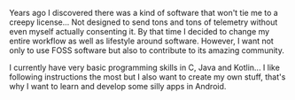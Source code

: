 Years ago I discovered there was a kind of software that won't tie me to a creepy license... Not designed to send tons and tons of telemetry without even myself actually consenting it. By that time I decided to change my entire workflow as well as lifestyle around software. However, I want not only to use FOSS software but also to contribute to its amazing community.

I currently have very basic programming skills in C, Java and Kotlin... I like following instructions the most but I also want to create my own stuff, that's why I want to learn and develop some silly apps in Android.
